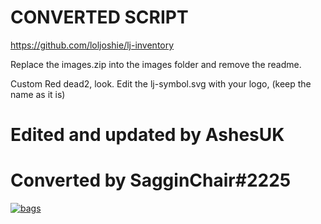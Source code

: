 # CONVERTED SCRIPT
https://github.com/loljoshie/lj-inventory

Replace the images.zip into the images folder and remove the readme.

Custom Red dead2, look.
Edit the lj-symbol.svg with your logo, (keep the name as it is)

# Edited and updated by AshesUK

# Converted by SagginChair#2225

<a href="https://ibb.co/pd3Dksm"><img src="https://i.ibb.co/0rfNzWw/bags.jpg" alt="bags" border="0"></a>

